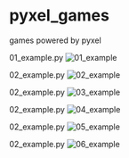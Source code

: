 # pyxel_games
games powered by pyxel

01_example.py
![01_example](https://github.com/thinkbell/pyxel_games/blob/master/data/01_example.gif)

02_example.py
![02_example](https://github.com/thinkbell/pyxel_games/blob/master/data/02_example.gif)

02_example.py
![03_example](https://github.com/thinkbell/pyxel_games/blob/master/data/03_example.gif)

02_example.py
![04_example](https://github.com/thinkbell/pyxel_games/blob/master/data/04_example.jpg)

02_example.py
![05_example](https://github.com/thinkbell/pyxel_games/blob/master/data/05_example.gif)

02_example.py
![06_example](https://github.com/thinkbell/pyxel_games/blob/master/data/06_example.gif)

